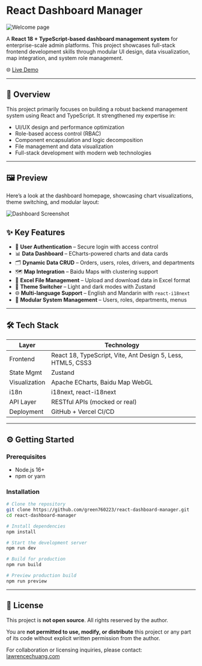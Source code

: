 # React Dashboard Manager

![Welcome page](https://live.staticflickr.com/65535/54516400155_9306cea432_h.jpg)

A **React 18 + TypeScript-based dashboard management system** for enterprise-scale admin platforms. This project showcases full-stack frontend development skills through modular UI design, data visualization, map integration, and system role management.

🌐 [Live Demo](https://react-dashboard-manager.vercel.app/)  

---

## 📌 Overview

This project primarily focuses on building a robust backend management system using React and TypeScript. It strengthened my expertise in:

- UI/UX design and performance optimization
- Role-based access control (RBAC)
- Component encapsulation and logic decomposition
- File management and data visualization
- Full-stack development with modern web technologies

---

## 🖼 Preview

Here’s a look at the dashboard homepage, showcasing chart visualizations, theme switching, and modular layout:

![Dashboard Screenshot]()

## ✨ Key Features

- 🔐 **User Authentication** – Secure login with access control
- 📊 **Data Dashboard** – ECharts-powered charts and data cards
- 🗂️ **Dynamic Data CRUD** – Orders, users, roles, drivers, and departments
- 🗺️ **Map Integration** – Baidu Maps with clustering support
- 📁 **Excel File Management** – Upload and download data in Excel format
- 🎨 **Theme Switcher** – Light and dark modes with Zustand
- 🌐 **Multi-language Support** – English and Mandarin with `react-i18next`
- 🧩 **Modular System Management** – Users, roles, departments, menus

---

## 🛠 Tech Stack

| Layer         | Technology                                                               |
|---------------|---------------------------------------------------------------------------|
| Frontend      | React 18, TypeScript, Vite, Ant Design 5, Less, HTML5, CSS3              |
| State Mgmt    | Zustand                                                                  |
| Visualization | Apache ECharts, Baidu Map WebGL                                          |
| i18n          | i18next, react-i18next                                                   |
| API Layer     | RESTful APIs (mocked or real)                                            |
| Deployment    | GitHub + Vercel CI/CD                                                    |

---

## ⚙️ Getting Started

### Prerequisites

- Node.js 16+
- npm or yarn

### Installation

```bash
# Clone the repository
git clone https://github.com/green760223/react-dashboard-manager.git
cd react-dashboard-manager

# Install dependencies
npm install

# Start the development server
npm run dev

# Build for production
npm run build

# Preview production build
npm run preview
```

---

## 📄 License

This project is **not open source**. All rights reserved by the author.

You are **not permitted to use, modify, or distribute** this project or any part of its code without explicit written permission from the author.

For collaboration or licensing inquiries, please contact: [lawrencechuang.com](https://lawrencechuang.com)

